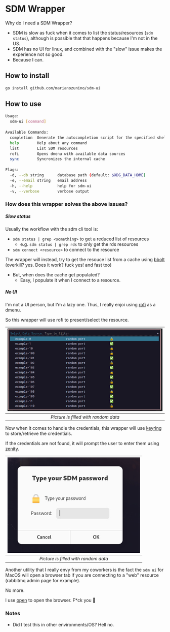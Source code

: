 # SDM Wrapper

Why do I need a SDM Wrapper?

- SDM is slow as fuck when it comes to list the status/resources (`sdm status`),
although is possible that that happens because I'm not in the US.
- SDM has no UI for linux, and combined with the "slow" issue makes the experience not so good.
- Because I can.

## How to install

```bash
go install github.com/marianozunino/sdm-ui
```
## How to use

```bash
Usage:
  sdm-ui [command]

Available Commands:
  completion  Generate the autocompletion script for the specified shell
  help        Help about any command
  list        List SDM resources
  rofi        Opens dmenu with available data sources
  sync        Syncronizes the internal cache

Flags:
  -d, --db string      database path (default: $XDG_DATA_HOME)
  -e, --email string   email address
  -h, --help           help for sdm-ui
  -v, --verbose        verbose output
```

### How does this wrapper solves the above issues?

##### Slow status
Usually the workflow with the sdm cli tool is:
- `sdm status | grep <something>` to get a reduced list of resources
    - e.g. `sdm status | grep rds` to only get the rds resources
- `sdm connect <resource>` to connect to the resource

The wrapper will instead, try to get the resouce list from a cache using [bbolt](https://github.com/etcd-io/bbolt) (overkill? yes. Does it work? fuck yes! and fast too)

- But, when does the cache get populated?
    - Easy, I populate it when I connect to a resource.

##### No UI

I'm not a UI person, but I'm a lazy one. Thus, I really enjoi using [rofi](https://github.com/DaveDavenport/rofi) as a dmenu.

So this wrapper will use rofi to present/select the resource.

|![screenshot](./img/rofi.jpg)|
|:--:|
| *Picture is filled with random data*|

Now when it comes to handle the credentials, this wrapper will use [keyring](https://github.com/tmc/keyring) to store/retrieve the credentials.

If the credentials are not found, it will prompt the user to enter them using [zenity](https://github.com/ncruces/zenity).

|![screenshot](./img/zenity.jpg)|
|:--:|
| *Picture is filled with random data*|



Another utility that I really envy from my coworkers is the fact the `sdm ui` for MacOS will open a browser tab
if you are connecting to a "web" resource (rabbitmq admin page for example).

No more.

I use [open](https://github.com/skratchdot/open-golang) to open the browser. F*ck you 🍏


### Notes

- Did I test this in other environments/OS? Hell no.


